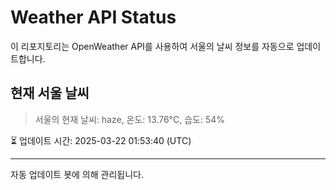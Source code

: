 
# Weather API Status

이 리포지토리는 OpenWeather API를 사용하여 서울의 날씨 정보를 자동으로 업데이트합니다.

## 현재 서울 날씨
> 서울의 현재 날씨: haze, 온도: 13.76°C, 습도: 54%

⏳ 업데이트 시간: 2025-03-22 01:53:40 (UTC)

---
자동 업데이트 봇에 의해 관리됩니다.

